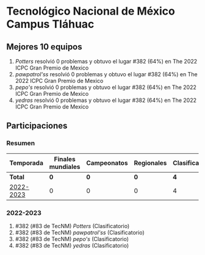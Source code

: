 ---
---

# Tecnológico Nacional de México Campus Tláhuac

## Mejores 10 equipos

1. _Potters_ resolvió 0 problemas y obtuvo el lugar #382 (64%) en The 2022 ICPC Gran Premio de Mexico
1. _pawpatrol'ss_ resolvió 0 problemas y obtuvo el lugar #382 (64%) en The 2022 ICPC Gran Premio de Mexico
1. _pepo's_ resolvió 0 problemas y obtuvo el lugar #382 (64%) en The 2022 ICPC Gran Premio de Mexico
1. _yedras_ resolvió 0 problemas y obtuvo el lugar #382 (64%) en The 2022 ICPC Gran Premio de Mexico

## Participaciones

### Resumen

| Temporada | Finales mundiales | Campeonatos | Regionales | Clasificatorios | Equipos |
| --- | --- | --- | --- | --- | --- |
| **Total** | **0** | **0** | **0** | **4** | **4** |
| [2022-2023](#2022-2023) | 0 | 0 | 0 | 4 | 4 |

### 2022-2023

1. #382 (#83 de TecNM) _Potters_ (Clasificatorio)
1. #382 (#83 de TecNM) _pawpatrol'ss_ (Clasificatorio)
1. #382 (#83 de TecNM) _pepo's_ (Clasificatorio)
1. #382 (#83 de TecNM) _yedras_ (Clasificatorio)



